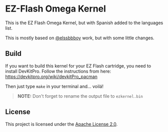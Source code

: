 # EZ-Flash Omega Kernel

This is the EZ Flash Omega Kernel, but with Spanish added to the languages list.

This is mostly based on [@elssbbboy](https://github.com/elssbbboy) work, but with
some little changes.

## Build

If you want to build this kernel for your EZ Flash cartridge, you need to install
DevKitPro. Follow the instructions from here:
https://devkitpro.org/wiki/devkitPro_pacman

Then just type `make` in your terminal and... voilá!

> **NOTE:** Don't forget to rename the output file to `ezkernel.bin`

## License

This project is licensed under the [Apache License 2.0](LICENSE).
